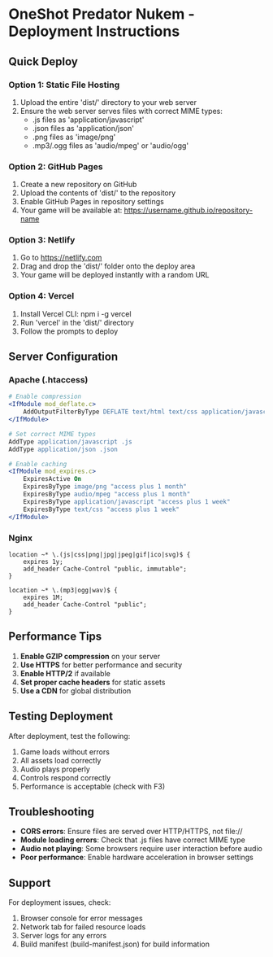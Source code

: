# OneShot Predator Nukem - Deployment Instructions

## Quick Deploy

### Option 1: Static File Hosting
1. Upload the entire 'dist/' directory to your web server
2. Ensure the web server serves files with correct MIME types:
   - .js files as 'application/javascript'
   - .json files as 'application/json'
   - .png files as 'image/png'
   - .mp3/.ogg files as 'audio/mpeg' or 'audio/ogg'

### Option 2: GitHub Pages
1. Create a new repository on GitHub
2. Upload the contents of 'dist/' to the repository
3. Enable GitHub Pages in repository settings
4. Your game will be available at: https://username.github.io/repository-name

### Option 3: Netlify
1. Go to https://netlify.com
2. Drag and drop the 'dist/' folder onto the deploy area
3. Your game will be deployed instantly with a random URL

### Option 4: Vercel
1. Install Vercel CLI: npm i -g vercel
2. Run 'vercel' in the 'dist/' directory
3. Follow the prompts to deploy

## Server Configuration

### Apache (.htaccess)
```apache
# Enable compression
<IfModule mod_deflate.c>
    AddOutputFilterByType DEFLATE text/html text/css application/javascript application/json
</IfModule>

# Set correct MIME types
AddType application/javascript .js
AddType application/json .json

# Enable caching
<IfModule mod_expires.c>
    ExpiresActive On
    ExpiresByType image/png "access plus 1 month"
    ExpiresByType audio/mpeg "access plus 1 month"
    ExpiresByType application/javascript "access plus 1 week"
    ExpiresByType text/css "access plus 1 week"
</IfModule>
```

### Nginx
```nginx
location ~* \.(js|css|png|jpg|jpeg|gif|ico|svg)$ {
    expires 1y;
    add_header Cache-Control "public, immutable";
}

location ~* \.(mp3|ogg|wav)$ {
    expires 1M;
    add_header Cache-Control "public";
}
```

## Performance Tips

1. **Enable GZIP compression** on your server
2. **Use HTTPS** for better performance and security
3. **Enable HTTP/2** if available
4. **Set proper cache headers** for static assets
5. **Use a CDN** for global distribution

## Testing Deployment

After deployment, test the following:
1. Game loads without errors
2. All assets load correctly
3. Audio plays properly
4. Controls respond correctly
5. Performance is acceptable (check with F3)

## Troubleshooting

- **CORS errors**: Ensure files are served over HTTP/HTTPS, not file://
- **Module loading errors**: Check that .js files have correct MIME type
- **Audio not playing**: Some browsers require user interaction before audio
- **Poor performance**: Enable hardware acceleration in browser settings

## Support

For deployment issues, check:
1. Browser console for error messages
2. Network tab for failed resource loads
3. Server logs for any errors
4. Build manifest (build-manifest.json) for build information
